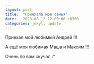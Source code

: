 ```yaml
---
layout: post
title:  "Приехала моя семья"
date:   2023-08-12 12:00:00 +0300
categories: jekyll update
---
```


Приехал мой любимый Андрей !!!

А ещё моя любимая Маша и Максим !!!


Очень по вам скучал :*

